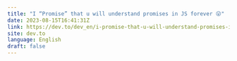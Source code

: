 ```yaml
---
title: "I “Promise” that u will understand promises in JS forever 😜"
date: 2023-08-15T16:41:31Z
link: https://dev.to/dev_en/i-promise-that-u-will-understand-promises-in-js-forever-1i32?utm_medium=RSS&utm_source=news.12bit.vn
site: dev.to
language: English
draft: false
---
```

